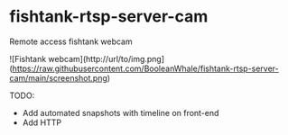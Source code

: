 # fishtank-rtsp-server-cam

Remote access fishtank webcam

![Fishtank webcam](http://url/to/img.png](https://raw.githubusercontent.com/BooleanWhale/fishtank-rtsp-server-cam/main/screenshot.png)

TODO:
* Add automated snapshots with timeline on front-end
* Add HTTP
